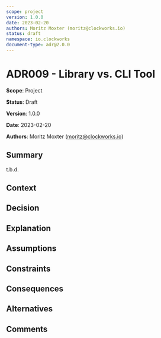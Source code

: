```yaml
---
scope: project
version: 1.0.0
date: 2023-02-20
authors: Moritz Moxter (moritz@clockworks.io)
status: draft
namespace: io.clockworks
document-type: adr@2.0.0
---
```

# ADR009 - Library vs. CLI Tool

**Scope**: Project

**Status**: Draft

**Version**: 1.0.0

**Date**: 2023-02-20

**Authors**: Moritz Moxter (moritz@clockworks.io)

## Summary
t.b.d.

## Context
## Decision
## Explanation
## Assumptions
## Constraints
## Consequences
## Alternatives
## Comments
